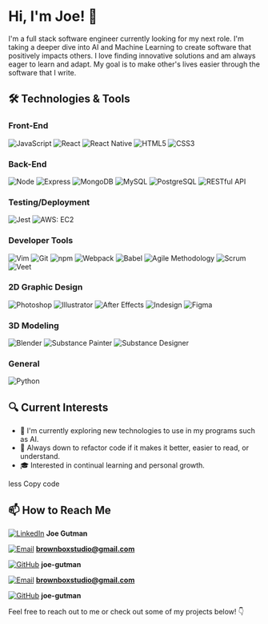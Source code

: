 # Hi, I'm Joe! 👋

I'm a full stack software engineer currently looking for my next role. I'm taking a deeper dive into AI and Machine Learning to create software that positively impacts others. I love finding innovative solutions and am always eager to learn and adapt. My goal is to make other's lives easier through the software that I write.

## 🛠 Technologies & Tools
### Front-End
![JavaScript](https://img.shields.io/badge/-JavaScript-F7DF1E?style=flat-square&logo=javascript&logoColor=black) ![React](https://img.shields.io/badge/-React-61DAFB?style=flat-square&logo=react&logoColor=black) ![React Native](https://img.shields.io/badge/-React_Native-61DAFB?style=flat-square&logo=react&logoColor=black) ![HTML5](https://img.shields.io/badge/-HTML5-E34F26?style=flat-square&logo=html5&logoColor=white) ![CSS3](https://img.shields.io/badge/-CSS3-1572B6?style=flat-square&logo=css3&logoColor=white)

### Back-End
![Node](https://img.shields.io/badge/-Node.js-339933?style=flat-square&logo=node.js&logoColor=white) ![Express](https://img.shields.io/badge/-Express-000000?style=flat-square&logo=express&logoColor=white) ![MongoDB](https://img.shields.io/badge/-MongoDB-47A248?style=flat-square&logo=mongodb&logoColor=white) ![MySQL](https://img.shields.io/badge/-MySQL-4479A1?style=flat-square&logo=mysql&logoColor=white) ![PostgreSQL](https://img.shields.io/badge/-PostgreSQL-336791?style=flat-square&logo=postgresql&logoColor=white) ![RESTful API](https://img.shields.io/badge/-RESTful_API-FF6A00?style=flat-square&logo=restfulapi&logoColor=white)

### Testing/Deployment
![Jest](https://img.shields.io/badge/-Jest-C21325?style=flat-square&logo=jest&logoColor=white) ![AWS: EC2](https://img.shields.io/badge/-AWS:EC2-232F3E?style=flat-square&logo=amazon-aws&logoColor=white)

### Developer Tools
![Vim](https://img.shields.io/badge/-Vim-019733?style=flat-square&logo=vim&logoColor=white) ![Git](https://img.shields.io/badge/-Git-F05032?style=flat-square&logo=git&logoColor=white) ![npm](https://img.shields.io/badge/-npm-CB3837?style=flat-square&logo=npm&logoColor=white) ![Webpack](https://img.shields.io/badge/-Webpack-8DD6F9?style=flat-square&logo=webpack&logoColor=black) ![Babel](https://img.shields.io/badge/-Babel-F9DC3E?style=flat-square&logo=babel&logoColor=black) ![Agile Methodology](https://img.shields.io/badge/-Agile_Methodology-3C2C8D?style=flat-square&logo=agile&logoColor=white) ![Scrum](https://img.shields.io/badge/-Scrum-5C2D91?style=flat-square&logo=scrum&logoColor=white) ![Veet](https://img.shields.io/badge/-Veet-602C50?style=flat-square&logo=veet&logoColor=white)

### 2D Graphic Design
![Photoshop](https://img.shields.io/badge/-Photoshop-31A8FF?style=flat-square&logo=adobe-photoshop&logoColor=white) ![Illustrator](https://img.shields.io/badge/-Illustrator-FF9A00?style=flat-square&logo=adobe-illustrator&logoColor=white) ![After Effects](https://img.shields.io/badge/-After_Effects-9999FF?style=flat-square&logo=adobe-after-effects&logoColor=white) ![Indesign](https://img.shields.io/badge/-Indesign-FF3366?style=flat-square&logo=adobe-indesign&logoColor=white) ![Figma](https://img.shields.io/badge/-Figma-F24E1E?style=flat-square&logo=figma&logoColor=white)

### 3D Modeling
![Blender](https://img.shields.io/badge/-Blender-F5792A?style=flat-square&logo=blender&logoColor=white)
![Substance Painter](https://img.shields.io/badge/-Substance_Painter-68A163?style=flat-square&logo=substance-painter&logoColor=white)
![Substance Designer](https://img.shields.io/badge/-Substance_Designer-A08080?style=flat-square&logo=substance-designer&logoColor=white)

### General
![Python](https://img.shields.io/badge/Python-3776AB?style=flat-square&logo=python&logoColor=white)


## 🔍 Current Interests
- 🌱 I'm currently exploring new technologies to use in my programs such as AI.
- 📖 Always down to refactor code if it makes it better, easier to read, or understand.
- 🎓 Interested in continual learning and personal growth.

less
Copy code
## 📫 How to Reach Me

[![LinkedIn](https://img.shields.io/badge/-LinkedIn-0077B5?style=flat-square&logo=linkedin&logoColor=white)](https://www.linkedin.com/in/joe-gutman/)
**Joe Gutman**

[![Email](https://img.shields.io/badge/-Email-D14836?style=flat-square&logo=gmail&logoColor=white)](mailto:brownboxstudio@gmail.com)
**brownboxstudio@gmail.com**

[![GitHub](https://img.shields.io/badge/-GitHub-181717?style=flat-square&logo=github&logoColor=white)](https://github.com/joe-gutman)
**joe-gutman**

[![Email](https://img.shields.io/badge/-Email-D14836?style=flat-square&logo=gmail&logoColor=white)](mailto:brownboxstudio@gmail.com) **brownboxstudio@gmail.com**

[![GitHub](https://img.shields.io/badge/-GitHub-181717?style=flat-square&logo=github&logoColor=white)](https://github.com/joe-gutman) **joe-gutman**

Feel free to reach out to me or check out some of my projects below! 👇
